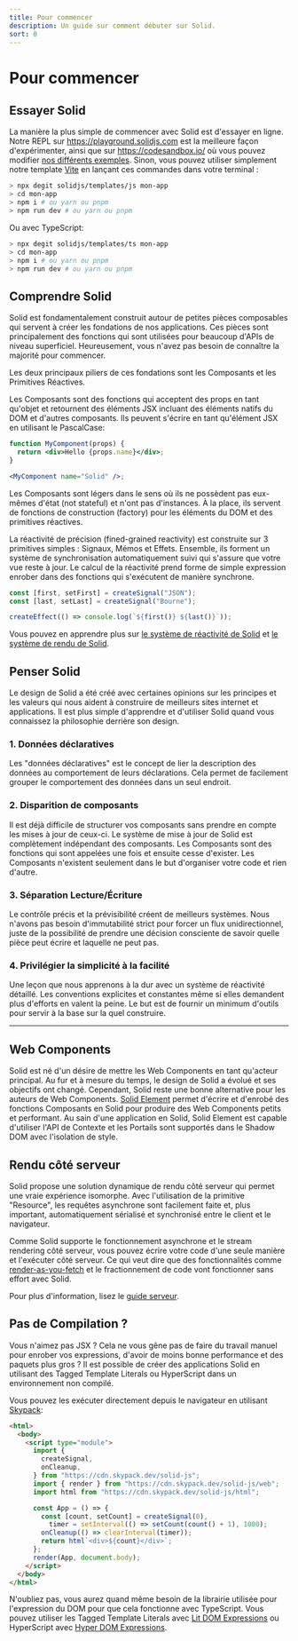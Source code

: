 ```yaml
---
title: Pour commencer
description: Un guide sur comment débuter sur Solid.
sort: 0
---
```


# Pour commencer

## Essayer Solid

La manière la plus simple de commencer avec Solid est d'essayer en ligne. Notre REPL sur https://playground.solidjs.com est la meilleure façon d'expérimenter, ainsi que sur https://codesandbox.io/ où vous pouvez modifier [nos différents exemples](https://github.com/solidjs/solid/blob/main/documentation/resources/examples.md).
Sinon, vous pouvez utiliser simplement notre template [Vite](https://vitejs.dev/) en lançant ces commandes dans votre terminal :

```sh
> npx degit solidjs/templates/js mon-app
> cd mon-app
> npm i # ou yarn ou pnpm
> npm run dev # ou yarn ou pnpm
```

Ou avec TypeScript:

```sh
> npx degit solidjs/templates/ts mon-app
> cd mon-app
> npm i # ou yarn ou pnpm
> npm run dev # ou yarn ou pnpm
```

## Comprendre Solid

Solid est fondamentalement construit autour de petites pièces composables qui servent à créer les fondations de nos applications. Ces pièces sont principalement des fonctions qui sont utilisées pour beaucoup d'APIs de niveau superficiel. Heureusement, vous n'avez pas besoin de connaître la majorité pour commencer.

Les deux principaux piliers de ces fondations sont les Composants et les Primitives Réactives.

Les Composants sont des fonctions qui acceptent des props en tant qu'objet et retournent des éléments JSX incluant des éléments natifs du DOM et d'autres composants. Ils peuvent s'écrire en tant qu'élément JSX en utilisant le PascalCase:

```jsx
function MyComponent(props) {
  return <div>Hello {props.name}</div>;
}

<MyComponent name="Solid" />;
```

Les Composants sont légers dans le sens où ils ne possèdent pas eux-mêmes d'état (not stateful) et n'ont pas d'instances. À la place, ils servent de fonctions de construction (factory) pour les éléments du DOM et des primitives réactives.

La réactivité de précision (fined-grained reactivity) est construite sur 3 primitives simples : Signaux, Mémos et Effets. Ensemble, ils forment un système de synchronisation automatiquement suivi qui s'assure que votre vue reste à jour. Le calcul de la réactivité prend forme de simple expression enrober dans des fonctions qui s'exécutent de manière synchrone.

```js
const [first, setFirst] = createSignal("JSON");
const [last, setLast] = createSignal("Bourne");

createEffect(() => console.log(`${first()} ${last()}`));
```

Vous pouvez en apprendre plus sur [le système de réactivité de Solid](https://www.solidjs.com/docs/latest#reactivity) et [le système de rendu de Solid](https://www.solidjs.com/docs/latest#rendering).

## Penser Solid

Le design de Solid a été créé avec certaines opinions sur les principes et les valeurs qui nous aident à construire de meilleurs sites internet et applications. Il est plus simple d'apprendre et d'utiliser Solid quand vous connaissez la philosophie derrière son design.

### 1. Données déclaratives

Les "données déclaratives" est le concept de lier la description des données au comportement de leurs déclarations. Cela permet de facilement grouper le comportement des données dans un seul endroit.

### 2. Disparition de composants

Il est déjà difficile de structurer vos composants sans prendre en compte les mises à jour de ceux-ci. Le système de mise à jour de Solid est complètement indépendant des composants. Les Composants sont des fonctions qui sont appelées une fois et ensuite cesse d'exister. Les Composants n'existent seulement dans le but d'organiser votre code et rien d'autre.

### 3. Séparation Lecture/Écriture

Le contrôle précis et la prévisibilité créent de meilleurs systèmes. Nous n'avons pas besoin d'immutabilité strict pour forcer un flux unidirectionnel, juste de la possibilité de prendre une décision consciente de savoir quelle pièce peut écrire et laquelle ne peut pas.

### 4. Privilégier la simplicité à la facilité

Une leçon que nous apprenons à la dur avec un système de réactivité détaillé. Les conventions explicites et constantes même si elles demandent plus d'efforts en valent la peine. Le but est de fournir un minimum d'outils pour servir à la base sur la quel construire.

-----

## Web Components

Solid est né d'un désire de mettre les Web Components en tant qu'acteur principal. Au fur et à mesure du temps, le design de Solid a évolué et ses objectifs ont changé. Cependant, Solid reste une bonne alternative pour les auteurs de Web Components. [Solid Element](https://github.com/solidjs/solid/tree/main/packages/solid-element) permet d'écrire et d'enrobé des fonctions Composants en Solid pour produire des Web Components petits et performant. Au sain d'une application en Solid, Solid Element est capable d'utiliser l'API de Contexte et les Portails sont supportés dans le Shadow DOM avec l'isolation de style.

## Rendu côté serveur

Solid propose une solution dynamique de rendu côté serveur qui permet une vraie expérience isomorphe. Avec l'utilisation de la primitive "Resource", les requêtes asynchrone sont facilement faite et, plus important, automatiquement sérialisé et synchronisé entre le client et le navigateur.

Comme Solid supporte le fonctionnement asynchrone et le stream rendering côté serveur, vous pouvez écrire votre code d'une seule manière et l'exécuter côté serveur. Ce qui veut dire que des fonctionnalités comme [render-as-you-fetch](https://reactjs.org/docs/concurrent-mode-suspense.html#approach-3-render-as-you-fetch-using-suspense) et le fractionnement de code vont fonctionner sans effort avec Solid.

Pour plus d'information, lisez le [guide serveur](https://www.solidjs.com/docs/latest#server-side-rendering).

## Pas de Compilation ?

Vous n'aimez pas JSX ? Cela ne vous gêne pas de faire du travail manuel pour enrober vos expressions, d'avoir de moins bonne performance et des paquets plus gros ? Il est possible de créer des applications Solid en utilisant des Tagged Template Literals ou HyperScript dans un environnement non compilé.

Vous pouvez les exécuter directement depuis le navigateur en utilisant [Skypack](https://www.skypack.dev/):

```html
<html>
  <body>
    <script type="module">
      import {
        createSignal,
        onCleanup,
      } from "https://cdn.skypack.dev/solid-js";
      import { render } from "https://cdn.skypack.dev/solid-js/web";
      import html from "https://cdn.skypack.dev/solid-js/html";

      const App = () => {
        const [count, setCount] = createSignal(0),
          timer = setInterval(() => setCount(count() + 1), 1000);
        onCleanup(() => clearInterval(timer));
        return html`<div>${count}</div>`;
      };
      render(App, document.body);
    </script>
  </body>
</html>
```

N'oubliez pas, vous aurez quand même besoin de la librairie utilisée pour l'expression du DOM pour que cela fonctionne avec TypeScript. Vous pouvez utiliser les Tagged Template Literals avec [Lit DOM Expressions](https://github.com/ryansolid/dom-expressions/tree/main/packages/lit-dom-expressions) ou HyperScript avec [Hyper DOM Expressions](https://github.com/ryansolid/dom-expressions/tree/main/packages/hyper-dom-expressions).
